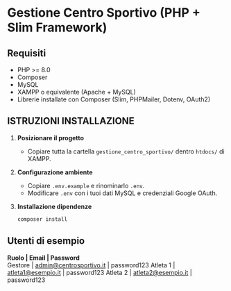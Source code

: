 # Gestione Centro Sportivo (PHP + Slim Framework)

## Requisiti

- PHP >= 8.0
- Composer
- MySQL
- XAMPP o equivalente (Apache + MySQL)
- Librerie installate con Composer (Slim, PHPMailer, Dotenv, OAuth2)


## ISTRUZIONI INSTALLAZIONE  


1. **Posizionare il progetto**
   - Copiare tutta la cartella `gestione_centro_sportivo/` dentro `htdocs/` di XAMPP.

2. **Configurazione ambiente**
   - Copiare `.env.example` e rinominarlo `.env`.
   - Modificare `.env` con i tuoi dati MySQL e credenziali Google OAuth.

3. **Installazione dipendenze**
   ```bash
   composer install


## Utenti di esempio ##  
**Ruolo | Email | Password**  
Gestore | admin@centrosportivo.it | password123
Atleta 1 | atleta1@esempio.it | password123
Atleta 2 | atleta2@esempio.it | password123
